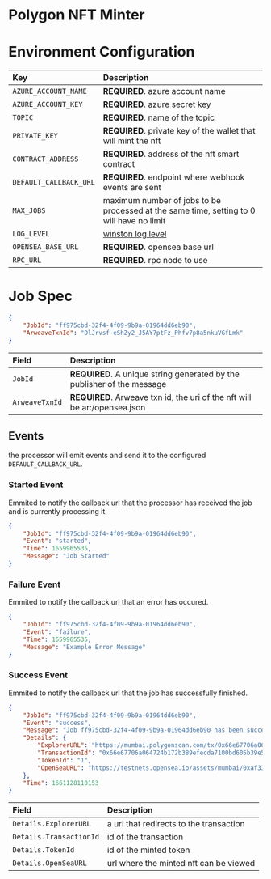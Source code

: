 # Polygon NFT Minter

# Environment Configuration
| Key | Description |
| :-- | :---------- |
| `AZURE_ACCOUNT_NAME` | **REQUIRED**. azure account name |
| `AZURE_ACCOUNT_KEY` | **REQUIRED**. azure secret key |
| `TOPIC` | **REQUIRED**. name of the topic |
| `PRIVATE_KEY`| **REQUIRED**. private key of the wallet that will mint the nft |
| `CONTRACT_ADDRESS` | **REQUIRED**. address of the nft smart contract |
| `DEFAULT_CALLBACK_URL` | **REQUIRED**. endpoint where webhook events are sent |
| `MAX_JOBS` | maximum number of jobs to be processed at the same time, setting to 0 will have no limit |
| `LOG_LEVEL` | [winston log level](https://www.npmjs.com/package/winston#logging-levels)|
| `OPENSEA_BASE_URL` |  **REQUIRED**. opensea base url |
| `RPC_URL` | **REQUIRED**. rpc node to use |

# Job Spec
```json
{
    "JobId": "ff975cbd-32f4-4f09-9b9a-01964dd6eb90",
    "ArweaveTxnId": "DlJrvsf-eShZy2_J5AY7ptFz_Phfv7p8a5nkuVGfLmk"
}
```

| Field | Description |
| :---- | :---------- |
| `JobId` | **REQUIRED**. A unique string generated by the publisher of the message |
| `ArweaveTxnId` | **REQUIRED**. Arweave txn id, the uri of the nft will be ar:<ArweaveTxnId>/opensea.json |

## Events

the processor will emit events and send it to the configured `DEFAULT_CALLBACK_URL`.

### Started Event
Emmited to notify the callback url that the processor has received the job and is currently processing it.
```json
{
    "JobId": "ff975cbd-32f4-4f09-9b9a-01964dd6eb90",
    "Event": "started",
    "Time": 1659965535,
    "Message": "Job Started"
}
```
### Failure Event
Emmited to notify the callback url that an error has occured.
```json
{
    "JobId": "ff975cbd-32f4-4f09-9b9a-01964dd6eb90",
    "Event": "failure",
    "Time": 1659965535,
    "Message": "Example Error Message"
}

```
### Success Event
Emmited to notify the callback url that the job has successfully finished.
```json
{
    "JobId": "ff975cbd-32f4-4f09-9b9a-01964dd6eb90",
    "Event": "success",
    "Message": "Job ff975cbd-32f4-4f09-9b9a-01964dd6eb90 has been successfully processed",
    "Details": {
        "ExplorerURL": "https://mumbai.polygonscan.com/tx/0x66e67706a064724b172b389efecda7100bd605b39e54c3cf20305bf54c5bf3a2",
        "TransactionId": "0x66e67706a064724b172b389efecda7100bd605b39e54c3cf20305bf54c5bf3a2",
        "TokenId": "1",
        "OpenSeaURL": "https://testnets.opensea.io/assets/mumbai/0xaf33691c1b29a5bf098b227062c31c6f1189101d/2"
    },
    "Time": 1661128110153
}
```
| Field | Description |
| :---- | :---------- |
| `Details.ExplorerURL` | a url that redirects to the transaction |
| `Details.TransactionId` | id of the transaction |
| `Details.TokenId` | id of the minted token |
| `Details.OpenSeaURL` | url where the minted nft can be viewed |